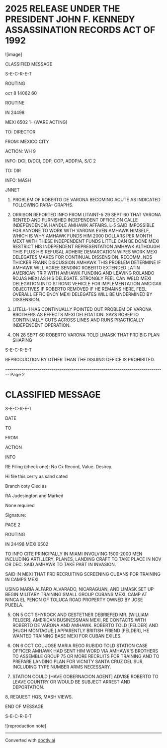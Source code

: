 # 2025 RELEASE UNDER THE PRESIDENT JOHN F. KENNEDY ASSASSINATION RECORDS ACT OF 1992

![image]

CLASSIFIED MESSAGE

S-E-C-R-E-T

ROUTING

ост 8 14062 60

ROUTINE

IN 24498

MEXI 6502
1- (WARE ACTING)

TO: DIRECTOR

FROM: MEXICO CITY

ACTION: WH 9

INFO: DCI, D/DCI, DDP, COP, ADDP/A, S/C 2

TO: DIR

INFO: MASH

JNNET

1. PROBLEM OF ROBERTO DE VARONA BECOMING ACUTE AS INDICATED FOLLOWING PARA-
   GRAPHS.

2. ORRISON REPORTED INFO FROM LITAINT-5 29 SEPT 60 THAT VARONA RENTED AND FURNISHED INDEPENDENT OFFICE ON CALLE INDEPENDENCIA HANDLE AMHAWK AFFAIRS. L-5 SAID IMPOSSIBLE FOR ANYONE TO WORK WITH VARONA EVEN AMHAWK HIMSELF, WHICH IS WHY AMHAWK FUNDS HIM 2000 DOLLARS PER MONTH MEXT WITH THESE INDEPENDENT FUNDS LITTLE CAN BE DONE MEXI RESTRICT HIS INDEPENDENT REPRESENTATION AMHAWK ALTHOUGH THIS PLUS HIS REFUSAL ADHERE DEMARCATION WIPES WORK MEXI DELEGATES MAKES FOR CONTINUAL DISSENSION. RECOMM. NDS THICKER FRANK DISCUSSION AMHAWK THIS PROBLEM DETERMINE IF AMHAWK WILL AGREE SENDING ROBERTO EXTENDED LATIN AMERICAN TRIP WITH AMHAWK FUNDING AND LEAVING ROLANDO ROJAS MEXI AS HIS DELEGATE. STRONGLY FEEL CAN WELD MEXI DELEGATION INTO STRONG VEHICLE FOR IMPLEMENTATION AMCIGAR OBJECTIVES IF ROBERTO REMOVED IF HE REMAINS HERE, FEEL OVERALL EFFICIENCY MEXI DELEGATES WILL BE UNDERMINED BY DISSENSION.

3. LITELL-1 HAS CONTINUALLY POINTED OUT PROBLEM OF VARONA BROTHERS AS EFFECTS MEXI DELEGATION. SAYS ROBERTO CONTINUALLY CUTS ACROSS LINES AND RUNS PRACTICALLY INDEPENDENT OPERATION.

4. ON 28 SEPT 60 ROBERTO VARONA TOLD LIMASK THAT FRD BIG PLAN SHAPING

S-E-C-R-E-T

REPRODUCTION BY OTHER THAN THE ISSUING OFFICE IS PROHIBITED.


-------------------------------------------------------------------------------- Page 2

# CLASSIFIED MESSAGE

S-E-C-R-E-T

DATE

TO

FROM

ACTION

INFO

RE Filing (check one):
No Cx Record, Value. Desirey.

Hi file this cerry as sand cated

Branch coty Cled as

RA Judesington and
Marked

None required

Signature:

PAGE 2

ROUTING

IN 24498 MEXI 6502

TO INFO CITE
PRINCIPALLY IN MIAMI INVOLVING 1500-2000 MEN INCLUDING ARTILLERY, PLANES,
LANDING CRAFT TO TAKE PLACE IN NOV OR DEC. SAID AMHAWK TO TAKE PART IN INVASION.

SAID IN MEXI THAT FRD RECRUITING SCREENING CUBANS FOR TRAINING IN CAMPS MEXI.

USING MARIA ALFARO ALVARADO, NICARAGUAN, AND LIMASK SET UP BEGIN MILITARY TRAINING
SMALL GROUP CUBANS MEXI. CAMP AT NINCA EL PENON OF TOLUCA ROAD PROPERTY OWNED
BY JOSE PUEBLA.

5. ON 5 OCT SHYROCK AND GESTETNER DEBRIEFED MR. [WILLIAM FELDER], AMERICAN
   BUSINESSMAN MEXI, RE CONTACTS WITH ROBERTO DE VARONA AND AMHAWK. ROBERTO TOLD [FELDER] AND [HUGH MONTAGUE,] APPARENTLY BRITISH FRIEND [FELDER], HE WANTED TRAINING BASE MEXI FOR CUBAN EXILES.

6. ON 6 OCT COL JOSE MARIA REGO RUBIDO TOLD STATION CASE OFFICER AMHAWK HAD SENT HIM WORD VIA AMHAWK'S BROTHERS TO ASSEMBLE GROUP 75 OR MORE RECRUITS FOR TRAINING AND TO PREPARE LANDING PLAN FOR VICNITY SANTA CRUZ DEL SUR, INCLUDING TYPE NUMBER ARMS NECESSARY.

7. STATION COULD [HAVE GOBERNACION AGENT] ADVISE ROBERTO TO LEAVE COUNTRY OR WOULD BE SUBJECT ARREST AND DEPORTATION.

8, REQUEST HQS, MASH VIEWS.

END OF MESSAGE

S-E-C-R-E-T

![reproduction note]


---
Converted with [doctly.ai](https://doctly.ai)